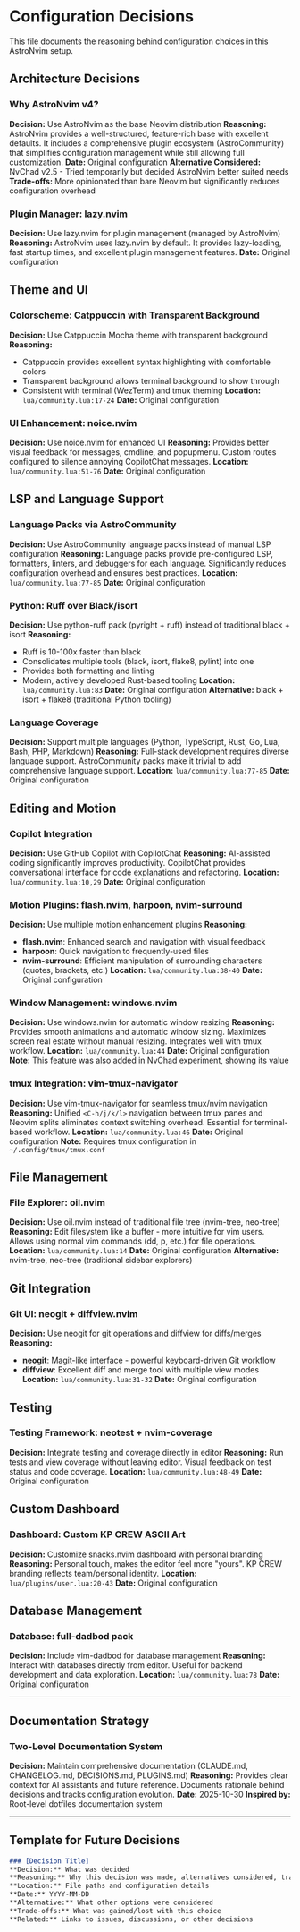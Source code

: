 # Configuration Decisions

This file documents the reasoning behind configuration choices in this AstroNvim setup.

## Architecture Decisions

### Why AstroNvim v4?
**Decision:** Use AstroNvim as the base Neovim distribution
**Reasoning:** AstroNvim provides a well-structured, feature-rich base with excellent defaults. It includes a comprehensive plugin ecosystem (AstroCommunity) that simplifies configuration management while still allowing full customization.
**Date:** Original configuration
**Alternative Considered:** NvChad v2.5 - Tried temporarily but decided AstroNvim better suited needs
**Trade-offs:** More opinionated than bare Neovim but significantly reduces configuration overhead

### Plugin Manager: lazy.nvim
**Decision:** Use lazy.nvim for plugin management (managed by AstroNvim)
**Reasoning:** AstroNvim uses lazy.nvim by default. It provides lazy-loading, fast startup times, and excellent plugin management features.
**Date:** Original configuration

## Theme and UI

### Colorscheme: Catppuccin with Transparent Background
**Decision:** Use Catppuccin Mocha theme with transparent background
**Reasoning:**
- Catppuccin provides excellent syntax highlighting with comfortable colors
- Transparent background allows terminal background to show through
- Consistent with terminal (WezTerm) and tmux theming
**Location:** `lua/community.lua:17-24`
**Date:** Original configuration

### UI Enhancement: noice.nvim
**Decision:** Use noice.nvim for enhanced UI
**Reasoning:** Provides better visual feedback for messages, cmdline, and popupmenu. Custom routes configured to silence annoying CopilotChat messages.
**Location:** `lua/community.lua:51-76`
**Date:** Original configuration

## LSP and Language Support

### Language Packs via AstroCommunity
**Decision:** Use AstroCommunity language packs instead of manual LSP configuration
**Reasoning:** Language packs provide pre-configured LSP, formatters, linters, and debuggers for each language. Significantly reduces configuration overhead and ensures best practices.
**Location:** `lua/community.lua:77-85`
**Date:** Original configuration

### Python: Ruff over Black/isort
**Decision:** Use python-ruff pack (pyright + ruff) instead of traditional black + isort
**Reasoning:**
- Ruff is 10-100x faster than black
- Consolidates multiple tools (black, isort, flake8, pylint) into one
- Provides both formatting and linting
- Modern, actively developed Rust-based tooling
**Location:** `lua/community.lua:83`
**Date:** Original configuration
**Alternative:** black + isort + flake8 (traditional Python tooling)

### Language Coverage
**Decision:** Support multiple languages (Python, TypeScript, Rust, Go, Lua, Bash, PHP, Markdown)
**Reasoning:** Full-stack development requires diverse language support. AstroCommunity packs make it trivial to add comprehensive language support.
**Location:** `lua/community.lua:77-85`
**Date:** Original configuration

## Editing and Motion

### Copilot Integration
**Decision:** Use GitHub Copilot with CopilotChat
**Reasoning:** AI-assisted coding significantly improves productivity. CopilotChat provides conversational interface for code explanations and refactoring.
**Location:** `lua/community.lua:10,29`
**Date:** Original configuration

### Motion Plugins: flash.nvim, harpoon, nvim-surround
**Decision:** Use multiple motion enhancement plugins
**Reasoning:**
- **flash.nvim**: Enhanced search and navigation with visual feedback
- **harpoon**: Quick navigation to frequently-used files
- **nvim-surround**: Efficient manipulation of surrounding characters (quotes, brackets, etc.)
**Location:** `lua/community.lua:38-40`
**Date:** Original configuration

### Window Management: windows.nvim
**Decision:** Use windows.nvim for automatic window resizing
**Reasoning:** Provides smooth animations and automatic window sizing. Maximizes screen real estate without manual resizing. Integrates well with tmux workflow.
**Location:** `lua/community.lua:44`
**Date:** Original configuration
**Note:** This feature was also added in NvChad experiment, showing its value

### tmux Integration: vim-tmux-navigator
**Decision:** Use vim-tmux-navigator for seamless tmux/nvim navigation
**Reasoning:** Unified `<C-h/j/k/l>` navigation between tmux panes and Neovim splits eliminates context switching overhead. Essential for terminal-based workflow.
**Location:** `lua/community.lua:46`
**Date:** Original configuration
**Note:** Requires tmux configuration in `~/.config/tmux/tmux.conf`

## File Management

### File Explorer: oil.nvim
**Decision:** Use oil.nvim instead of traditional file tree (nvim-tree, neo-tree)
**Reasoning:** Edit filesystem like a buffer - more intuitive for vim users. Allows using normal vim commands (dd, p, etc.) for file operations.
**Location:** `lua/community.lua:14`
**Date:** Original configuration
**Alternative:** nvim-tree, neo-tree (traditional sidebar explorers)

## Git Integration

### Git UI: neogit + diffview.nvim
**Decision:** Use neogit for git operations and diffview for diffs/merges
**Reasoning:**
- **neogit**: Magit-like interface - powerful keyboard-driven Git workflow
- **diffview**: Excellent diff and merge tool with multiple view modes
**Location:** `lua/community.lua:31-32`
**Date:** Original configuration

## Testing

### Testing Framework: neotest + nvim-coverage
**Decision:** Integrate testing and coverage directly in editor
**Reasoning:** Run tests and view coverage without leaving editor. Visual feedback on test status and code coverage.
**Location:** `lua/community.lua:48-49`
**Date:** Original configuration

## Custom Dashboard

### Dashboard: Custom KP CREW ASCII Art
**Decision:** Customize snacks.nvim dashboard with personal branding
**Reasoning:** Personal touch, makes the editor feel more "yours". KP CREW branding reflects team/personal identity.
**Location:** `lua/plugins/user.lua:20-43`
**Date:** Original configuration

## Database Management

### Database: full-dadbod pack
**Decision:** Include vim-dadbod for database management
**Reasoning:** Interact with databases directly from editor. Useful for backend development and data exploration.
**Location:** `lua/community.lua:78`
**Date:** Original configuration

---

## Documentation Strategy

### Two-Level Documentation System
**Decision:** Maintain comprehensive documentation (CLAUDE.md, CHANGELOG.md, DECISIONS.md, PLUGINS.md)
**Reasoning:** Provides clear context for AI assistants and future reference. Documents rationale behind decisions and tracks configuration evolution.
**Date:** 2025-10-30
**Inspired by:** Root-level dotfiles documentation system

---

## Template for Future Decisions

```markdown
### [Decision Title]
**Decision:** What was decided
**Reasoning:** Why this decision was made, alternatives considered, trade-offs
**Location:** File paths and configuration details
**Date:** YYYY-MM-DD
**Alternative:** What other options were considered
**Trade-offs:** What was gained/lost with this choice
**Related:** Links to issues, discussions, or other decisions
```
